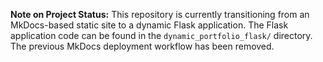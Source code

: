 **Note on Project Status:** This repository is currently transitioning from an MkDocs-based static site to a dynamic Flask application. The Flask application code can be found in the `dynamic_portfolio_flask/` directory. The previous MkDocs deployment workflow has been removed.
